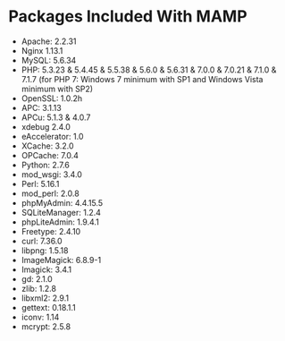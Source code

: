 # Packages Included With MAMP

* Apache: 2.2.31
* Nginx 1.13.1
* MySQL: 5.6.34
* PHP: 5.3.23 & 5.4.45 & 5.5.38 & 5.6.0 & 5.6.31 & 7.0.0 & 7.0.21 & 7.1.0 & 7.1.7 (for PHP 7: Windows 7 minimum with SP1 and Windows Vista minimum with SP2)
* OpenSSL: 1.0.2h
* APC: 3.1.13
* APCu: 5.1.3 & 4.0.7
* xdebug 2.4.0
* eAccelerator: 1.0
* XCache: 3.2.0
* OPCache: 7.0.4
* Python: 2.7.6
* mod_wsgi: 3.4.0
* Perl: 5.16.1
* mod_perl: 2.0.8
* phpMyAdmin: 4.4.15.5
* SQLiteManager: 1.2.4
* phpLiteAdmin: 1.9.4.1
* Freetype: 2.4.10
* curl: 7.36.0
* libpng: 1.5.18
* ImageMagick: 6.8.9-1
* Imagick: 3.4.1
* gd: 2.1.0
* zlib: 1.2.8
* libxml2: 2.9.1
* gettext: 0.18.1.1
* iconv: 1.14
* mcrypt: 2.5.8
